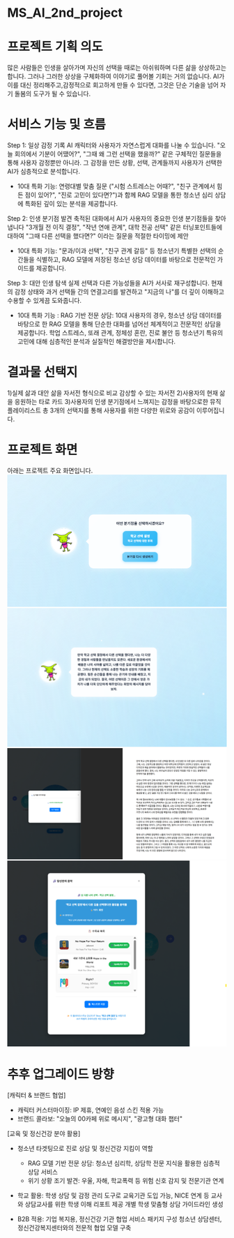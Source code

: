 # MS_AI_2nd_project

# 프로젝트 기획 의도 
많은 사람들은 인생을 살아가며 자신의 선택을 때로는 아쉬워하며 다른 삶을 상상하고는 합니다.
그러나 그러한 상상을 구체화하여 이야기로 풀어볼 기회는 거의 없습니다.
AI가 이를 대신 정리해주고,감정적으로 회고하게 만들 수 있다면, 그것은 단순 기술을 넘어 자기 돌봄의 도구가 될 수 있습니다.


# 서비스 기능 및 흐름 
Step 1: 일상 감정 기록
AI 캐릭터와 사용자가 자연스럽게 대화를 나눌 수 있습니다.
"오늘 회의에서 기분이 어땠어?", "그때 왜 그런 선택을 했을까?" 같은 구체적인 질문들을 통해 사용자 감정뿐만 아니라. 그 감정을 만든 상황, 선택, 관계들까지 사용자가 선택한 AI가 심층적으로 분석합니다. 
- 10대 특화 기능: 연령대별 맞춤 질문 ("시험 스트레스는 어때?", "친구 관계에서 힘든 점이 있어?", "진로 고민이 있다면?")과 함께 RAG 모델을 통한 청소년 심리 상담에 특화된 깊이 있는 분석을 제공합니다.

Step 2: 인생 분기점 발견
축적된 대화에서 AI가 사용자의 중요한 인생 분기점들을 찾아냅니다
"3개월 전 이직 결정", "작년 연애 관계", 대학 전공 선택" 같은 터닝포인트들에 대하여 "그때 다른 선택을 했다면?" 이라는 질문을 적절한 타이밍에 제안 
- 10대 특화 기능: "문과/이과 선택", "친구 관계 갈등" 등 청소년기 특별한 선택의 순간들을 식별하고, RAG 모델에 저장된 청소년 상담 데이터를 바탕으로 전문적인 가이드를 제공합니다.

Step 3: 대안 인생 탐색
실제 선택과 다른 가능성들을 AI가 서사로 재구성합니다.
현재의 감정 상태와 과거 선택들 간의 연결고리를 발견하고 "지금의 나"를 더 깊이 이해하고 수용할 수 있게끔 도와줍니다. 
- 10대 특화 기능 : RAG 기반 전문 상담: 10대 사용자의 경우, 청소년 상담 데이터를 바탕으로 한 RAG 모델을 통해 단순한 대화를 넘어선 체계적이고 전문적인 상담을 제공합니다. 학업 스트레스, 또래 관계, 정체성 혼란, 진로 불안 등 청소년기 특유의 고민에 대해 심층적인 분석과 실질적인 해결방안을 제시합니다.

# 결과물 선택지
1)실제 삶과 대안 삶을 자서전 형식으로 비교 감상할 수 있는 자서전 
2)사용자의 현재 삶을 응원하는 타로 카드
3)사용자의 인생 분기점에서 느껴지는 감정을 바탕으로한 뮤직 플레이리스트
총 3개의 선택지를 통해 사용자를 위한 다양한 위로와 공감이 이루어집니다. 



# 프로젝트 화면
아래는 프로젝트 주요 화면입니다.
![if_story_selectmoment](images/if_story_selectmoment.png)
![if_story_summary](images/if_story_summary.png)
![if_story_autobio](images/if_story_autobio.png)
![result_music](images/result_music.png)


# 추후 업그레이드 방향
[캐릭터 & 브랜드 협업]
  - 캐릭터 커스터마이징: IP 제휴, 연예인 음성 스킨 적용 가능
  - 브랜드 콜라보: "오늘의 00카페 위로 메시지", "광고형 대화 챕터"

[교육 및 정신건강 분야 활용]
  - 청소년 타겟팅으로 진로 상담 및 정신건강 지킴이 역할
    - RAG 모델 기반 전문 상담: 청소년 심리학, 상담학 전문 지식을 활용한 심층적 상담 서비스
    - 위기 상황 조기 발견: 우울, 자해, 학교폭력 등 위험 신호 감지 및 전문기관 연계

  - 학교 활용: 학생 상담 및 감정 관리 도구로 교육기관 도입 가능, NICE 연계 등
    교사와 상담교사를 위한 학생 이해 리포트 제공
    개별 학생 맞춤형 상담 가이드라인 생성

  - B2B 적용: 기업 복지용, 정신건강 기관 협업 서비스 패키지 구성
    청소년 상담센터, 정신건강복지센터와의 전문적 협업 모델 구축
